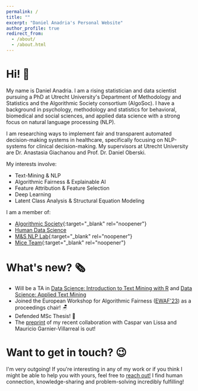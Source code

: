 ```yaml
---
permalink: /
title: ""
excerpt: "Daniel Anadria's Personal Website"
author_profile: true
redirect_from: 
  - /about/
  - /about.html
---
```



Hi! 👋 
======

My name is Daniel Anadria. I am a rising statistician and data scientist pursuing a PhD at Utrecht University's Department of Methodology and Statistics and the Algorithmic Society consortium (AlgoSoc). I have a background in psychology, methodology and statistics for behavioral, biomedical and social sciences, and applied data science with a strong focus on natural language processing (NLP). 

I am researching ways to implement fair and transparent automated decision-making systems in healthcare, specifically focusing on NLP-systems for clinical decision-making. My supervisors at Utrecht University are Dr. Anastasia Giachanou and Prof. Dr. Daniel Oberski.


<!-- I am a rising statistician and a data scientist in the final year 
of [MSc Methodology and Statistics](https://www.uu.nl/en/organisation/methodology-and-statistics/master-msbbss){:target="_blank" rel="noopener"} 
at [Utrecht University](https://uu.nl/en){:target="_blank" rel="noopener"}.  -->
<!-- My primary project is the development of a new feature attribution technique for transformer language models such as BERT 
which can be used to explain which words, phrases and sentences are driving their predictions.
I am always curious and in awe about something.
This is reflected in my side projects which I greatly enjoy:
- Collaboration on an article about best practices in latent class analysis using free open source software
- Collaboration on the implementation of state-of-the-art feature selection methods for the R package `mice` (Multivariate Imputation by Chained Equations) -->


My interests involve:

- Text-Mining & NLP
- Algorithmic Fairness & Explainable AI
- Feature Attribution & Feature Selection
- Deep Learning
- Latent Class Analysis & Structural Equation Modeling

I am a member of:

- [Algorithmic Society](https://algosoc.org/){:target="_blank" rel="noopener"}
- [Human Data Science](https://hds.sites.uu.nl/researchers/)
- [M&S NLP Lab](https://nlp.sites.uu.nl/){:target="_blank" rel="noopener"}
- [Mice Team](https://www.uu.nl/en/organisation/methodology-and-statistics/missing-data){:target="_blank" rel="noopener"}


What's new? 🗞️
======
- Will be a TA in [Data Science: Introduction to Text Mining with R](https://utrechtsummerschool.nl/courses/social-sciences/data-science-introduction-to-text-mining-with-r) and [Data Science: Applied Text Mining](https://utrechtsummerschool.nl/courses/social-sciences/data-science-applied-text-mining)
- Joined the European Workshop for Algorithmic Fairness ([EWAF'23](https://sites.google.com/view/ewaf23/)) as a proceedings chair! 🪑
- Defended MSc Thesis! 🎉
- The [preprint](https://psyarxiv.com/pruwd/) of my recent collaboration with Caspar van Lissa and Mauricio Garnier-Villarreal is out!

Want to get in touch? 😉
======

I'm very outgoing! If you're interesting in any of my work or if you think I might be able to help you with yours, feel free to [reach out!](mailto:danadria@uu.nl) I find human connection, knowledge-sharing and problem-solving incredibly fulfilling!



